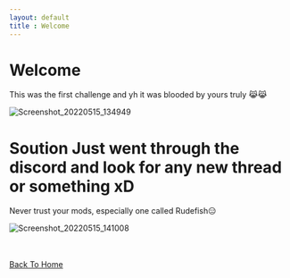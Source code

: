```yaml
---
layout: default
title : Welcome
---
```


# Welcome

This was the first challenge and yh it was blooded by yours truly 😹😹

![Screenshot_20220515_134949](https://user-images.githubusercontent.com/24994796/168471597-b4f22ed7-8f2a-492d-a4e1-dd630ca88022.png)

# Soution Just went through the discord and look for any new thread or something xD

Never trust your mods, especially one called Rudefish😑

![Screenshot_20220515_141008](https://user-images.githubusercontent.com/24994796/168472108-11064b64-d43e-4a12-ba7d-1d216286a657.png)


<br> <br>
[Back To Home](../../index.md)
<br>
